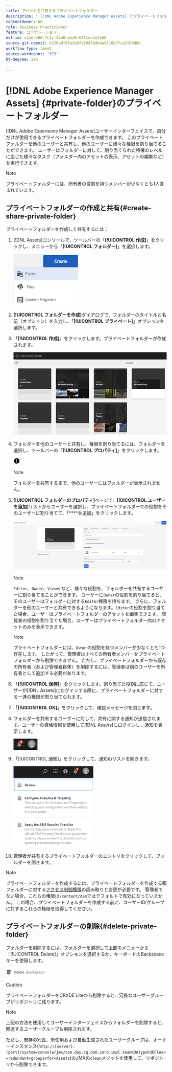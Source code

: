 ```yaml
---
title: アセットを共有するプライベートフォルダー
description: ' [!DNL Adobe Experience Manager Assets] でプライベートフォルダーを作成し、他のユーザーと共有して、様々な権限を割り当てる方法を説明します。'
contentOwner: AG
role: Business Practitioner
feature: コラボレーション
exl-id: c1aece06-7c1c-43a0-bea0-6f11ecda7e68
source-git-commit: b220adf6fa3e9faf94389b9a9416b7fca2f89d9d
workflow-type: tm+mt
source-wordcount: '573'
ht-degree: 12%

---
```


# [!DNL Adobe Experience Manager Assets] {#private-folder}のプライベートフォルダー

[!DNL Adobe Experience Manager Assets]ユーザーインターフェイスで、自分だけが使用できるプライベートフォルダーを作成できます。 このプライベートフォルダーを他のユーザーと共有し、他のユーザーに様々な権限を割り当てることができます。 ユーザーはフォルダーに対して、割り当てられた特権のレベルに応じた様々なタスク（フォルダー内のアセットの表示、アセットの編集など）を実行できます。

>[!NOTE]
>
>プライベートフォルダーには、所有者の役割を持つメンバーが少なくとも1人含まれています。

## プライベートフォルダーの作成と共有{#create-share-private-folder}

プライベートフォルダーを作成して共有するには：

1. [!DNL Assets]コンソールで、ツールバーの「**[!UICONTROL 作成]**」をクリックし、メニューから「**[!UICONTROL フォルダー]**」を選択します。

   ![アセットフォルダーの作成](assets/Create-folder.png)

1. **[!UICONTROL フォルダーを作成]**&#x200B;ダイアログで、フォルダーのタイトルと名前（オプション）を入力し、「**[!UICONTROL プライベート]**」オプションを選択します。

1. 「**[!UICONTROL 作成]**」をクリックします。プライベートフォルダーが作成されます。

   ![chlimage_1-413](assets/chlimage_1-413.png)

1. フォルダーを他のユーザーと共有し、権限を割り当てるには、フォルダーを選択し、ツールバーの「**[!UICONTROL プロパティ]**」をクリックします。

   ![infoオプション](assets/do-not-localize/info-circle-icon.png)

   >[!NOTE]
   >
   >フォルダーを共有するまで、他のユーザーにはフォルダーが表示されません。

1. **[!UICONTROL フォルダーのプロパティ]**&#x200B;ページで、**[!UICONTROL ユーザーを追加]**&#x200B;リストからユーザーを選択し、プライベートフォルダーでの役割をそのユーザーに割り当てて、「****&#x200B;を追加」をクリックします。

   ![chlimage_1-415](assets/chlimage_1-415.png)

   >[!NOTE]
   >
   >`Editor`、`Owner`、`Viewer`など、様々な役割を、フォルダーを共有するユーザーに割り当てることができます。 ユーザーに`Owner`の役割を割り当てると、そのユーザーはフォルダーに対する`Editor`権限を持ちます。 さらに、フォルダーを他のユーザーと共有できるようになります。`Editor`の役割を割り当てた場合、ユーザーはプライベートフォルダーのアセットを編集できます。 閲覧者の役割を割り当てた場合、ユーザーはプライベートフォルダー内のアセットのみを表示できます。

   >[!NOTE]
   >
   >プライベートフォルダーには、`Owner`の役割を持つメンバーが少なくとも1つ存在します。 したがって、管理者はすべての所有者メンバーをプライベートフォルダーから削除できません。 ただし、プライベートフォルダーから既存の所有者（および管理者自体）を削除するには、管理者は別のユーザーを所有者として追加する必要があります。

1. 「**[!UICONTROL 保存]**」をクリックします。割り当てた役割に応じて、ユーザーが[!DNL Assets]にログインする際に、プライベートフォルダーに対する一連の権限が割り当てられます。
1. 「**[!UICONTROL OK]**」をクリックして、確認メッセージを閉じます。
1. フォルダーを共有するユーザーに対して、共有に関する通知が送信されます。ユーザーの資格情報を使用して[!DNL Assets]にログインし、通知を表示します。

   ![chlimage_1-416](assets/chlimage_1-416.png)

1. 「[!UICONTROL 通知]」をクリックして、通知のリストを開きます。

   ![通知のリスト](assets/Assets-Notification.png)

1. 管理者が共有するプライベートフォルダーのエントリをクリックして、フォルダーを開きます。

>[!NOTE]
>
>プライベートフォルダーを作成するには、プライベートフォルダーを作成する親フォルダーに対する[アクセス制御権限](/help/sites-administering/security.md#permissions-in-aem)の読み取りと変更が必要です。 管理者でない場合、これらの権限は`/content/dam`ではデフォルトで有効になっていません。 この場合、プライベートフォルダーを作成する前に、ユーザーID/グループに対するこれらの権限を取得してください。

## プライベートフォルダーの削除{#delete-private-folder}

フォルダーを削除するには、フォルダーを選択して上部のメニューから「[!UICONTROL Delete]」オプションを選択するか、キーボードのBackspaceキーを使用します。

![トップメニューの「削除」オプション](assets/delete-option.png)

>[!CAUTION]
>
>プライベートフォルダーをCRXDE Liteから削除すると、冗長なユーザーグループがリポジトリに残ります。

>[!NOTE]
>
>上記の方法を使用してユーザーインターフェイスからフォルダーを削除すると、関連するユーザーグループも削除されます。
>
>ただし、既存の冗長、未使用および自動生成されたユーザーグループは、オーサーインスタンス(`http://[server]:[port]/system/console/jmx/com.day.cq.dam.core.impl.team%3Atype%3DClean+redundant+groups+for+Assets`)のJMXの`clean`メソッドを使用して、リポジトリから削除できます。
